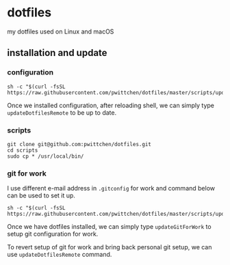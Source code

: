 dotfiles
========
my dotfiles used on Linux and macOS

installation and update
-----------------------

### configuration

```
sh -c "$(curl -fsSL https://raw.githubusercontent.com/pwittchen/dotfiles/master/scripts/updateDotfiles)"
```

Once we installed configuration, after reloading shell, we can simply type `updateDotfilesRemote` to be up to date.

### scripts

```
git clone git@github.com:pwittchen/dotfiles.git
cd scripts
sudo cp * /usr/local/bin/
```

### git for work

I use different e-mail address in `.gitconfig` for work and command below can be used to set it up.

```
sh -c "$(curl -fsSL https://raw.githubusercontent.com/pwittchen/dotfiles/master/scripts/updateGitForWork)"
```

Once we have dotfiles installed, we can simply type `updateGitForWork` to setup git configuration for work.

To revert setup of git for work and bring back personal git setup, we can use `updateDotfilesRemote` command.
